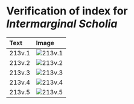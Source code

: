 # Verification of index for *Intermarginal Scholia*

| Text     | Image     |
| :------------- | :------------- |
| 213v.1 | ![213v.1](http://www.homermultitext.org/iipsrv?OBJ=IIP,1.0&FIF=/project/homer/pyramidal/VenA/VA213VN_0715.tif&RGN=0.4184,0.2228,0.05398,0.03333&WID=800&CVT=JPEG) |
| 213v.2 | ![213v.2](http://www.homermultitext.org/iipsrv?OBJ=IIP,1.0&FIF=/project/homer/pyramidal/VenA/VA213VN_0715.tif&RGN=0.4184,0.2870,0.05232,0.03582&WID=800&CVT=JPEG) |
| 213v.3 | ![213v.3](http://www.homermultitext.org/iipsrv?OBJ=IIP,1.0&FIF=/project/homer/pyramidal/VenA/VA213VN_0715.tif&RGN=0.4234,0.4772,0.04937,0.02337&WID=800&CVT=JPEG) |
| 213v.4 | ![213v.4](http://www.homermultitext.org/iipsrv?OBJ=IIP,1.0&FIF=/project/homer/pyramidal/VenA/VA213VN_0715.tif&RGN=0.4217,0.6502,0.05269,0.02213&WID=800&CVT=JPEG) |
| 213v.5 | ![213v.5](http://www.homermultitext.org/iipsrv?OBJ=IIP,1.0&FIF=/project/homer/pyramidal/VenA/VA213VN_0715.tif&RGN=0.4320,0.6881,0.08917,0.03389&WID=800&CVT=JPEG) |
